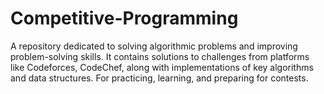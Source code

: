 # Competitive-Programming
A repository dedicated to solving algorithmic problems and improving problem-solving skills. It contains solutions to challenges from platforms like Codeforces, CodeChef, along with implementations of key algorithms and data structures. For practicing, learning, and preparing for contests.
